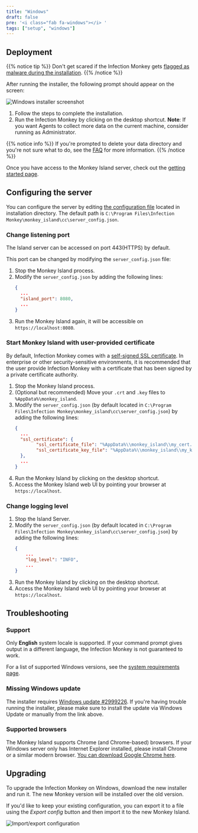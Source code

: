 ```yaml
---
title: "Windows"
draft: false
pre: '<i class="fab fa-windows"></i> '
tags: ["setup", "windows"]
---
```


## Deployment

{{% notice tip %}}
Don't get scared if the Infection Monkey gets [flagged as malware during the installation](/faq/#is-the-infection-monkey-a-malwarevirus).
{{% /notice %}}

After running the installer, the following prompt should appear on the screen:

![Windows installer screenshot](../../images/island/others/windows_installer.png "Windows installer screenshot")

1. Follow the steps to complete the installation.
1. Run the Infection Monkey by clicking on the desktop shortcut. **Note**: If you want Agents to
collect more data on the current machine, consider running as Administrator.

{{% notice info %}}
If you're prompted to delete your data directory and you're not sure what to
do, see the
[FAQ](/faq#i-updated-to-a-new-version-of-the-infection-monkey-and-im-being-asked-to-delete-my-existing-data-directory-why)
for more information.
{{% /notice %}}

Once you have access to the Monkey Island server, check out the [getting
started page](/usage/getting-started).

## Configuring the server

You can configure the server by editing [the configuration
file](../../reference/server-configuration) located in installation directory.
The default path is
`C:\Program Files\Infection Monkey\monkey_island\cc\server_config.json`.

### Change listening port

The Island server can be accessed on port 443(HTTPS) by default.

This port can be changed by modifying the `server_config.json` file:

1. Stop the Monkey Island process.
1. Modify the `server_config.json` by adding the following lines:
    ```json
    {
      ...
      "island_port": 8080,
      ...
    }
    ```
1. Run the Monkey Island again, it will be accessible on `https://localhost:8080`.

### Start Monkey Island with user-provided certificate

By default, Infection Monkey comes with a [self-signed SSL certificate](https://aboutssl.org/what-is-self-sign-certificate/). In
enterprise or other security-sensitive environments, it is recommended that the
user provide Infection Monkey with a certificate that has been signed by a
private certificate authority.

1. Stop the Monkey Island process.
1. (Optional but recommended) Move your `.crt` and `.key` files to `%AppData%\monkey_island`.
1. Modify the `server_config.json` (by default located in `C:\Program Files\Infection Monkey\monkey_island\cc\server_config.json`) by adding the following lines:
    ```json
    {
      ...
      "ssl_certificate": {
            "ssl_certificate_file": "%AppData%\\monkey_island\\my_cert.crt",
            "ssl_certificate_key_file": "%AppData%\\monkey_island\\my_key.key"
      },
      ...
    }
    ```
1. Run the Monkey Island by clicking on the desktop shortcut.
1. Access the Monkey Island web UI by pointing your browser at
   `https://localhost`.

### Change logging level

1. Stop the Island Server.
1. Modify the `server_config.json` (by default located in `C:\Program Files\Infection Monkey\monkey_island\cc\server_config.json`) by adding the following lines:
    ```json
    {
        ...
        "log_level": "INFO",
        ...
    }
    ```
1. Run the Monkey Island by clicking on the desktop shortcut.
1. Access the Monkey Island web UI by pointing your browser at
   `https://localhost`.

## Troubleshooting

### Support

Only **English** system locale is supported. If your command prompt gives output in a different
language, the Infection Monkey is not guaranteed to work.

For a list of supported Windows versions, see the [system requirements page](../../reference/system-requirements).

### Missing Windows update

The installer requires [Windows update #2999226](https://support.microsoft.com/en-us/help/2999226/update-for-universal-c-runtime-in-windows).
If you're having trouble running the installer, please make sure to install the
update via Windows Update or manually from the link above.

### Supported browsers

The Monkey Island supports Chrome (and Chrome-based) browsers. If your Windows
server only has Internet Explorer installed, please install Chrome or a similar
modern browser. [You can download Google Chrome
here](https://www.google.com/chrome/).

## Upgrading

To upgrade the Infection Monkey on Windows, download the new installer and run
it. The new Monkey version will be installed over the old version.

If you'd like to keep your existing configuration, you can export it to a file
using the *Export config* button and then import it to the new Monkey Island.

![Import/export configuration](../../images/island/configuration_page/import_export_configuration.png "Import/export configuration")
